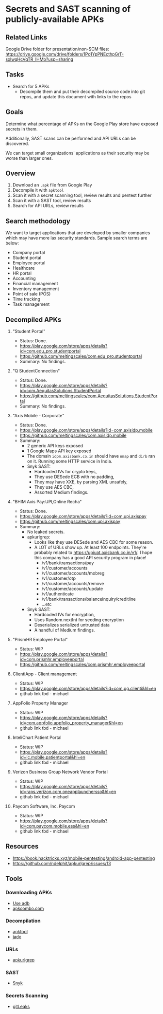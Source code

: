 # Secrets and SAST scanning of publicly-available APKs

## Related Links

Google Drive folder for presentation/non-SCM files: https://drive.google.com/drive/folders/1Po1YpPNEcthpGrT-sxIwqHcVqTR_IHMb?usp=sharing

## Tasks

- Search for 5 APKs
  - Decompile them and put their decompiled source code into git repos, and update this document with links to the repos

## Goals

Determine what percentage of APKs on the Google Play store have exposed secrets in them. 

Additionally, SAST scans can be performed and API URLs can be discovered.

We can target small organizations' applications as their security may be worse than larger ones.

## Overview

1. Download an `.apk` file from Google Play
2. Decompile it with `apktool`
3. Scan it with a secret scanning tool, review results and pentest further
4. Scan it with a SAST tool, review results
5. Search for API URLs, review results

## Search methodology

We want to target applications that are developed by smaller companies which may have more lax security standards. Sample search terms are below:

- Company portal 
- Student portal 
- Employee portal
- Healthcare
- HR portal 
- Accounting 
- Financial management 
- Inventory management 
- Point of sale (POS) 
- Time tracking 
- Task management 

## Decompiled APKs

1.  "Student Portal"
    - Status: Done.
    - https://play.google.com/store/apps/details?id=com.edu_pro.studentportal
    - https://github.com/meltingscales/com.edu_pro.studentportal
    - Summary: No findings.

2.  "Q StudentConnection"
    - Status: Done.
    - https://play.google.com/store/apps/details?id=com.AequitasSolutions.StudentPortal
    - https://github.com/meltingscales/com.AequitasSolutions.StudentPortal
    - Summary: No findings.

3.  "Axis Mobile - Corporate"
    - Status: Done.
    - https://play.google.com/store/apps/details?id=com.axisidp.mobile
    - https://github.com/meltingscales/com.axisidp.mobile
    - Summary:
      - 2 generic API keys exposed
      - 1 Google Maps API key exposed
      - The domain `idpm.axisbank.co.in` should have `nmap` and `dirb` ran on it. Running some HTTP service in India.
      - Snyk SAST:
        - Hardcoded IVs for crypto keys,
        - They use DESede ECB with no padding,
        - They may have XXE, by parsing XML unsafely,
        - They use AES CBC,
        - Assorted Medium findings.

4.  "BHIM Axis Pay:UPI,Online Recha"
    - Status: Done.
    - https://play.google.com/store/apps/details?id=com.upi.axispay
    - https://github.com/meltingscales/com.upi.axispay
    - Summary:
      - No leaked secrets.
      - apkurlgrep: 
        - Looks like they use DESede and AES CBC for some reason.
        - A LOT of URLs show up. At least 100 endpoints. They're probably related to <https://upiuat.axisbank.co.in/v1/>. I hope this company has a good API security program in place!
          - /v1/bank/transactions/pay
          - /v1/customer/accounts
          - /v1/customer/accounts/mobreg
          - /v1/customer/otp
          - /v1/customer/accounts/remove
          - /v1/customer/accounts/update
          - /v1/authenticate
          - /v1/bank/transactions/balanceinquiry/creditline
          - ...etc
      - Snyk SAST:
        - Hardcoded IVs for encryption,
        - Uses Random.nextInt for seeding encryption
        - Deserializes serialized untrusted data
        - A handful of Medium findings.


5.  "PrismHR Employee Portal"
    - Status: WIP
    - https://play.google.com/store/apps/details?id=com.prismhr.employeeportal
    - https://github.com/meltingscales/com.prismhr.employeeportal

6.  ClientiApp - Client management
    - Status: WIP
    - https://play.google.com/store/apps/details?id=com.gg.clienti&hl=en
    - github link tbd - michael

7.  AppFolio Property Manager
    - Status: WIP
    - https://play.google.com/store/apps/details?id=com.appfolio.appfolio_property_manager&hl=en
    - github link tbd - michael

8.  InteliChart Patient Portal
    - Status: WIP
    - https://play.google.com/store/apps/details?id=ic.mobile.patientportal&hl=en
    - github link tbd - michael

9.  Verizon Business Group Network Vendor Portal
    - Status: WIP
    - https://play.google.com/store/apps/details?id=raps.verizon.com.oneapplaunchersso&hl=en
    - github link tbd - michael

10. Paycom Software, Inc. Paycom
    - Status: WIP
    - https://play.google.com/store/apps/details?id=com.paycom.mobile.ess&hl=en
    - github link tbd - michael


## Resources

- https://book.hacktricks.xyz/mobile-pentesting/android-app-pentesting
- https://github.com/ndelphit/apkurlgrep/issues/13

## Tools

### Downloading APKs

- [Use adb](https://stackoverflow.com/questions/4032960/how-do-i-get-an-apk-file-from-an-android-device)
- [apkcombo.com](https://apkcombo.com/)

### Decompilation

- [apktool](https://apktool.org/docs/install/)
- [jadx](https://github.com/skylot/jadx)

### URLs

- [apkurlgrep](https://github.com/ndelphit/apkurlgrep)

### SAST

- [Snyk](https://app.snyk.io/login)

### Secrets Scanning

- [gitLeaks](https://gitleaks.io/)
